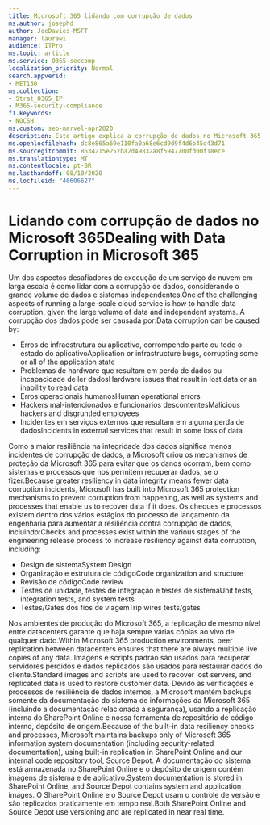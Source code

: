```yaml
---
title: Microsoft 365 lidando com corrupção de dados
ms.author: josephd
author: JoeDavies-MSFT
manager: laurawi
audience: ITPro
ms.topic: article
ms.service: O365-seccomp
localization_priority: Normal
search.appverid:
- MET150
ms.collection:
- Strat_O365_IP
- M365-security-compliance
f1.keywords:
- NOCSH
ms.custom: seo-marvel-apr2020
description: Este artigo explica a corrupção de dados no Microsoft 365 e os esforços feitos pela Microsoft para impedir e recuperar dados.
ms.openlocfilehash: dc8e865a69e110fa0a68e6cd9d9f4d6b45d43d71
ms.sourcegitcommit: 8634215e257ba2d49832a8f5947700fd00f18ece
ms.translationtype: MT
ms.contentlocale: pt-BR
ms.lasthandoff: 08/10/2020
ms.locfileid: "46606627"
---
```

# <a name="dealing-with-data-corruption-in-microsoft-365"></a><span data-ttu-id="593d5-103">Lidando com corrupção de dados no Microsoft 365</span><span class="sxs-lookup"><span data-stu-id="593d5-103">Dealing with Data Corruption in Microsoft 365</span></span>

<span data-ttu-id="593d5-104">Um dos aspectos desafiadores de execução de um serviço de nuvem em larga escala é como lidar com a corrupção de dados, considerando o grande volume de dados e sistemas independentes.</span><span class="sxs-lookup"><span data-stu-id="593d5-104">One of the challenging aspects of running a large-scale cloud service is how to handle data corruption, given the large volume of data and independent systems.</span></span> <span data-ttu-id="593d5-105">A corrupção dos dados pode ser causada por:</span><span class="sxs-lookup"><span data-stu-id="593d5-105">Data corruption can be caused by:</span></span>

- <span data-ttu-id="593d5-106">Erros de infraestrutura ou aplicativo, corrompendo parte ou todo o estado do aplicativo</span><span class="sxs-lookup"><span data-stu-id="593d5-106">Application or infrastructure bugs, corrupting some or all of the application state</span></span>
- <span data-ttu-id="593d5-107">Problemas de hardware que resultam em perda de dados ou incapacidade de ler dados</span><span class="sxs-lookup"><span data-stu-id="593d5-107">Hardware issues that result in lost data or an inability to read data</span></span>
- <span data-ttu-id="593d5-108">Erros operacionais humanos</span><span class="sxs-lookup"><span data-stu-id="593d5-108">Human operational errors</span></span>
- <span data-ttu-id="593d5-109">Hackers mal-intencionados e funcionários descontentes</span><span class="sxs-lookup"><span data-stu-id="593d5-109">Malicious hackers and disgruntled employees</span></span>
- <span data-ttu-id="593d5-110">Incidentes em serviços externos que resultam em alguma perda de dados</span><span class="sxs-lookup"><span data-stu-id="593d5-110">Incidents in external services that result in some loss of data</span></span>

<span data-ttu-id="593d5-111">Como a maior resiliência na integridade dos dados significa menos incidentes de corrupção de dados, a Microsoft criou os mecanismos de proteção da Microsoft 365 para evitar que os danos ocorram, bem como sistemas e processos que nos permitem recuperar dados, se o fizer.</span><span class="sxs-lookup"><span data-stu-id="593d5-111">Because greater resiliency in data integrity means fewer data corruption incidents, Microsoft has built into Microsoft 365 protection mechanisms to prevent corruption from happening, as well as systems and processes that enable us to recover data if it does.</span></span> <span data-ttu-id="593d5-112">Os cheques e processos existem dentro dos vários estágios do processo de lançamento da engenharia para aumentar a resiliência contra corrupção de dados, incluindo:</span><span class="sxs-lookup"><span data-stu-id="593d5-112">Checks and processes exist within the various stages of the engineering release process to increase resiliency against data corruption, including:</span></span>

- <span data-ttu-id="593d5-113">Design de sistema</span><span class="sxs-lookup"><span data-stu-id="593d5-113">System Design</span></span>
- <span data-ttu-id="593d5-114">Organização e estrutura de código</span><span class="sxs-lookup"><span data-stu-id="593d5-114">Code organization and structure</span></span>
- <span data-ttu-id="593d5-115">Revisão de código</span><span class="sxs-lookup"><span data-stu-id="593d5-115">Code review</span></span>
- <span data-ttu-id="593d5-116">Testes de unidade, testes de integração e testes de sistema</span><span class="sxs-lookup"><span data-stu-id="593d5-116">Unit tests, integration tests, and system tests</span></span>
- <span data-ttu-id="593d5-117">Testes/Gates dos fios de viagem</span><span class="sxs-lookup"><span data-stu-id="593d5-117">Trip wires tests/gates</span></span>

<span data-ttu-id="593d5-118">Nos ambientes de produção do Microsoft 365, a replicação de mesmo nível entre datacenters garante que haja sempre várias cópias ao vivo de qualquer dado.</span><span class="sxs-lookup"><span data-stu-id="593d5-118">Within Microsoft 365 production environments, peer replication between datacenters ensures that there are always multiple live copies of any data.</span></span> <span data-ttu-id="593d5-119">Imagens e scripts padrão são usados para recuperar servidores perdidos e dados replicados são usados para restaurar dados do cliente.</span><span class="sxs-lookup"><span data-stu-id="593d5-119">Standard images and scripts are used to recover lost servers, and replicated data is used to restore customer data.</span></span> <span data-ttu-id="593d5-120">Devido às verificações e processos de resiliência de dados internos, a Microsoft mantém backups somente da documentação do sistema de informações da Microsoft 365 (incluindo a documentação relacionada à segurança), usando a replicação interna do SharePoint Online e nossa ferramenta de repositório de código interno, depósito de origem.</span><span class="sxs-lookup"><span data-stu-id="593d5-120">Because of the built-in data resiliency checks and processes, Microsoft maintains backups only of Microsoft 365 information system documentation (including security-related documentation), using built-in replication in SharePoint Online and our internal code repository tool, Source Depot.</span></span> <span data-ttu-id="593d5-121">A documentação do sistema está armazenada no SharePoint Online e o depósito de origem contém imagens de sistema e de aplicativo.</span><span class="sxs-lookup"><span data-stu-id="593d5-121">System documentation is stored in SharePoint Online, and Source Depot contains system and application images.</span></span> <span data-ttu-id="593d5-122">O SharePoint Online e o Source Depot usam o controle de versão e são replicados praticamente em tempo real.</span><span class="sxs-lookup"><span data-stu-id="593d5-122">Both SharePoint Online and Source Depot use versioning and are replicated in near real time.</span></span>
